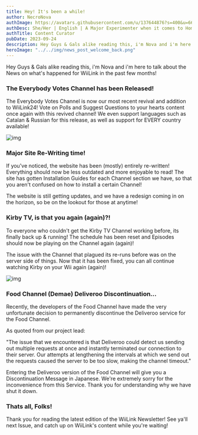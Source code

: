 ```yaml
---
title: Hey! It's been a while!
author: NecroNova
authImage: https://avatars.githubusercontent.com/u/137644876?s=400&u=66204d516eb932308d3aa74e1fa595f8a8eeca19&v=4
authDesc: She/Her | English | A Major Experimenter when it comes to Homebrew Software for Nintendo Consoles.
authTitle: Content Curator
pubDate: 2023-09-24
description: Hey Guys & Gals alike reading this, i'm Nova and i'm here to talk about the News on what's happened for WiiLink in the past few months!
heroImage: "../../img/news_post_welcome_back.png"
---
```


Hey Guys & Gals alike reading this, i'm Nova and i'm here to talk about the News on what's happened for WiiLink in the past few months!

### The Everybody Votes Channel has been Released!

The Everybody Votes Channel is now our most recent revival and addition to WiiLink24! Vote on Polls and Suggest Questions to your hearts content once again with this revived channel! We even support languages such as Catalan & Russian for this release, as well as support for EVERY country available!

![img](https://raw.githubusercontent.com/WiiLink24/web/main/public/img/EVC_Banner.webp)
### Major Site Re-Writing time!

If you've noticed, the website has been (mostly) entirely re-written! Everything should now be less outdated and more enjoyable to read!
The site has gotten Installation Guides for each Channel section we have, so that you aren't confused on how to install a certain Channel!

The website is still getting updates, and we have a redesign coming in on the horizon, so be on the lookout for those at anytime!

### Kirby TV, is that you again (again)?!

To everyone who couldn't get the Kirby TV Channel working before, its finally back up & running! The schedule has been reset and Episodes should now be playing on the Channel again (again)!

The issue with the Channel that plagued its re-runs before was on the server side of things. Now that it has been fixed, you can all continue watching Kirby on your Wii again (again)!

![img](https://cdn.wikirby.com/2/24/KRBaY_E001_end_scene_screenshot.png)

### Food Channel (Demae) Deliveroo Discontinuation...

Recently, the developers of the Food Channel have made the very unfortunate decision to permanently discontinue the Deliveroo service for the Food Channel.

As quoted from our project lead:

"The issue that we encountered is that Deliveroo could detect us sending out multiple requests at once and instantly terminated our connection to their server. Our attempts at lengthening the intervals at which we send out the requests caused the server to be too slow, making the channel timeout."

Entering the Deliveroo version of the Food Channel will give you a Discontinuation Message in Japanese.
We're extremely sorry for the inconvenience from this Service. Thank you for understanding why we have shut it down.

### Thats all, Folks!

Thank you for reading the latest edition of the WiiLink Newsletter! See ya'll next Issue, and catch up on WiiLink's content while you're waiting!